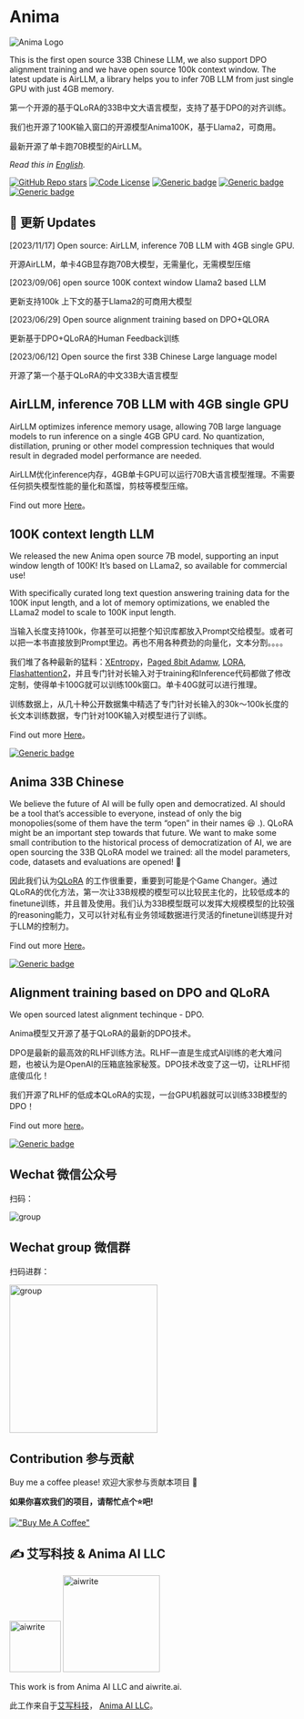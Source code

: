 # Anima

![Anima Logo](https://github.com/lyogavin/Anima/blob/main/anima_logo.png?raw=true)


This is the first open source 33B Chinese LLM, we also support DPO alignment training and we have open source 100k context window. The latest update is AirLLM, a library helps you to infer 70B LLM from just single GPU with just 4GB memory.

第一个开源的基于QLoRA的33B中文大语言模型，支持了基于DPO的对齐训练。

我们也开源了100K输入窗口的开源模型Anima100K，基于Llama2，可商用。

最新开源了单卡跑70B模型的AirLLM。


*Read this in [English](README_en.md).*

<div align="left">

<a href="https://github.com/lyogavin/Anima/stargazers">![GitHub Repo stars](https://img.shields.io/github/stars/lyogavin/Anima?style=social)</a>
[![Code License](https://img.shields.io/badge/Code%20License-Apache_2.0-green.svg)](https://github.com/LianjiaTech/BELLE/blob/main/LICENSE)
[![Generic badge](https://img.shields.io/badge/wechat-Anima-brightgreen?logo=wechat)](https://static.aicompose.cn/static/wecom_barcode.png?t=1671918938)
[![Generic badge](https://img.shields.io/badge/🤗-Huggingface%20Repo-green.svg)](https://huggingface.co/lyogavin/Anima33B-merged)
[![Generic badge](https://img.shields.io/badge/🤗-Huggingface%20Repo-green.svg)](https://huggingface.co/lyogavin/Anima-7B-100K)
</div>

## 🔄 更新 Updates


[2023/11/17] Open source: AirLLM, inference 70B LLM with 4GB single GPU.

开源AirLLM，单卡4GB显存跑70B大模型，无需量化，无需模型压缩

[2023/09/06] open source 100K context window Llama2 based LLM

更新支持100k 上下文的基于Llama2的可商用大模型

[2023/06/29] Open source alignment training based on DPO+QLORA

更新基于DPO+QLoRA的Human Feedback训练

[2023/06/12] Open source the first 33B Chinese Large language model

开源了第一个基于QLoRA的中文33B大语言模型


## AirLLM, inference 70B LLM with 4GB single GPU

AirLLM optimizes inference memory usage, allowing 70B large language models to run inference on a single 4GB GPU card. No quantization, distillation, pruning or other model compression techniques that would result in degraded model performance are needed.

AirLLM优化inference内存，4GB单卡GPU可以运行70B大语言模型推理。不需要任何损失模型性能的量化和蒸馏，剪枝等模型压缩。


Find out more [Here](https://github.com/lyogavin/Anima/tree/main/air_llm)。

## 100K context length LLM

We released the new Anima open source 7B model, supporting an input window length of 100K! It’s based on LLama2, so available for commercial use!

With specifically curated long text question answering training data for the 100K input length, and a lot of memory optimizations, we enabled the LLama2 model to scale to 100K input length.


当输入长度支持100k，你甚至可以把整个知识库都放入Prompt交给模型。或者可以把一本书直接放到Prompt里边。再也不用各种费劲的向量化，文本分割。。。。

我们堆了各种最新的猛料：[XEntropy](https://github.com/NVIDIA/apex/tree/master/apex/contrib/xentropy)，[Paged 8bit Adamw](https://github.com/TimDettmers/bitsandbytes), [LORA](https://github.com/huggingface/peft), [Flashattention2](https://github.com/Dao-AILab/flash-attention)，并且专门针对长输入对于training和Inference代码都做了修改定制，使得单卡100G就可以训练100k窗口。单卡40G就可以进行推理。

训练数据上，从几十种公开数据集中精选了专门针对长输入的30k～100k长度的长文本训练数据，专门针对100K输入对模型进行了训练。

Find out more [Here](https://github.com/lyogavin/Anima/tree/main/anima_100k)。

[![Generic badge](https://img.shields.io/badge/🤗-Huggingface%20Repo-green.svg)](https://huggingface.co/lyogavin/Anima-7B-100K) 


## Anima 33B Chinese

We believe the future of AI will be fully open and democratized. AI should be a tool that’s accessible to everyone, instead of only the big monopolies(some of them have the term “open” in their names 😆 .). QLoRA might be an important step towards that future. We want to make some small contribution to the historical process of democratization of AI, we are open sourcing the 33B QLoRA model we trained: all the model parameters, code, datasets and evaluations are opened! 🤗


因此我们认为[QLoRA](https://arxiv.org/abs/2305.14314) 的工作很重要，重要到可能是个Game Changer。通过QLoRA的优化方法，第一次让33B规模的模型可以比较民主化的，比较低成本的finetune训练，并且普及使用。我们认为33B模型既可以发挥大规模模型的比较强的reasoning能力，又可以针对私有业务领域数据进行灵活的finetune训练提升对于LLM的控制力。

Find out more [Here](https://github.com/lyogavin/Anima/tree/main/training)。


[![Generic badge](https://img.shields.io/badge/🤗-Huggingface%20Repo-green.svg)](https://huggingface.co/lyogavin/Anima33B-merged) 


## Alignment training based on DPO and QLoRA

We open sourced latest alignment techinque - DPO.

Anima模型又开源了基于QLoRA的最新的DPO技术。

DPO是最新的最高效的RLHF训练方法。RLHF一直是生成式AI训练的老大难问题，也被认为是OpenAI的压箱底独家秘笈。DPO技术改变了这一切，让RLHF彻底傻瓜化！

我们开源了RLHF的低成本QLoRA的实现，一台GPU机器就可以训练33B模型的DPO！

Find out more [here](https://github.com/lyogavin/Anima/tree/main/rlhf)。

[![Generic badge](https://img.shields.io/badge/🤗-Huggingface%20Repo-green.svg)](https://huggingface.co/lyogavin/Anima33B-DPO-Belle-1k-merged) 


## Wechat 微信公众号

扫码：

![group](https://github.com/lyogavin/Anima/blob/main/assets/wechat_pub_account.jpg?raw=true)


## Wechat group 微信群

扫码进群：

<img src="https://github.com/lyogavin/Anima/blob/main/assets/wechat_group.png?raw=true" alt="group" style="width:260px;"/>





## Contribution 参与贡献

Buy me a coffee please! 欢迎大家参与贡献本项目 🙏

**如果你喜欢我们的项目，请帮忙点个⭐吧!**

[!["Buy Me A Coffee"](https://www.buymeacoffee.com/assets/img/custom_images/orange_img.png)](https://bmc.link/lyogavinQ)




## ✍️ 艾写科技 & Anima AI LLC

<img src="https://static.aicompose.cn/static/logo/dabble-icon-recolor_trans_bg.svg?t=1698957644" alt="aiwrite" style="width:90px;"/> <img src="https://static.aicompose.cn/static/logo/animaai_logo.png?t=1696952962" alt="aiwrite" style="width:170px;"/>

This work is from Anima AI LLC and aiwrite.ai.

此工作来自于[艾写科技](https://aiwrite.ai)， [Anima AI LLC](https://animaai.cloud)。



